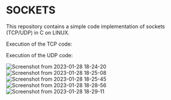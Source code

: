 # SOCKETS
This repository contains a simple code implementation of sockets (TCP/UDP) in C on LINUX.

Execution of the TCP code:



Execution of the UDP code:

![Screenshot from 2023-01-28 18-24-20](https://user-images.githubusercontent.com/79799876/215281866-9825c949-8bdc-406b-9e72-70fc07cf9dba.png)
![Screenshot from 2023-01-28 18-25-08](https://user-images.githubusercontent.com/79799876/215281868-7684915e-e831-4c1f-a4f4-ac8b1875e90e.png)
![Screenshot from 2023-01-28 18-25-45](https://user-images.githubusercontent.com/79799876/215281870-72c8949f-6d76-4026-a79b-a751d2c606f6.png)
![Screenshot from 2023-01-28 18-28-56](https://user-images.githubusercontent.com/79799876/215281874-af15d918-4612-4c88-a4b1-2acd26c5b046.png)
![Screenshot from 2023-01-28 18-29-11](https://user-images.githubusercontent.com/79799876/215281875-899c1535-7b1c-4021-b890-eedf65cf2676.png)
